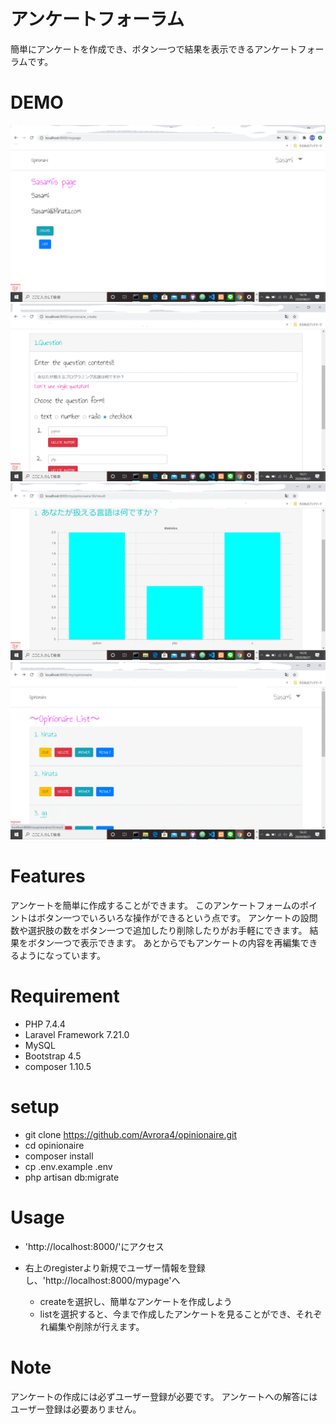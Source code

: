 # アンケートフォーラム
簡単にアンケートを作成でき、ボタン一つで結果を表示できるアンケートフォーラムです。

# DEMO
![](sample1.gif)
![](sample2.gif)
![](sample3.gif)
![](sample4.gif)
# Features
アンケートを簡単に作成することができます。
このアンケートフォームのポイントはボタン一つでいろいろな操作ができるという点です。
アンケートの設問数や選択肢の数をボタン一つで追加したり削除したりがお手軽にできます。
結果をボタン一つで表示できます。
あとからでもアンケートの内容を再編集できるようになっています。

# Requirement
- PHP 7.4.4
- Laravel Framework 7.21.0
- MySQL
- Bootstrap 4.5
- composer 1.10.5


# setup
- git clone https://github.com/Avrora4/opinionaire.git
- cd opinionaire
- composer install
- cp .env.example .env
- php artisan db:migrate


# Usage
- 'http://localhost:8000/'にアクセス
- 右上のregisterより新規でユーザー情報を登録し、'http://localhost:8000/mypage'へ

    - createを選択し、簡単なアンケートを作成しよう
    - listを選択すると、今まで作成したアンケートを見ることができ、それぞれ編集や削除が行えます。

# Note
アンケートの作成には必ずユーザー登録が必要です。
アンケートへの解答にはユーザー登録は必要ありません。